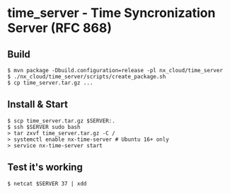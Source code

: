 # time_server - Time Syncronization Server (RFC 868)

## Build

```
$ mvn package -Dbuild.configuration=release -pl nx_cloud/time_server
$ ./nx_cloud/time_server/scripts/create_package.sh
$ cp time_server.tar.gz ...
```

## Install & Start

```
$ scp time_server.tar.gz $SERVER:.
$ ssh $SERVER sudo bash
> tar zxvf time_server.tar.gz -C /
> systemctl enable nx-time-server # Ubuntu 16+ only
> service nx-time-server start
```

## Test it's working

```
$ netcat $SERVER 37 | xdd
```

